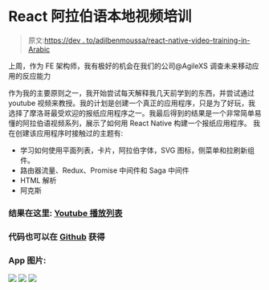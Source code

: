 # React 阿拉伯语本地视频培训

> 原文:[https://dev . to/adilbenmoussa/react-native-video-training-in-Arabic](https://dev.to/adilbenmoussa/react-native-video-training-in-arabic)

上周，作为 FE 架构师，我有极好的机会在我们的公司@AgileXS 调查未来移动应用的反应能力

作为我的主要原则之一，我开始尝试每天解释我几天前学到的东西，并尝试通过 youtube 视频来教授。我的计划是创建一个真正的应用程序，只是为了好玩，我选择了摩洛哥最受欢迎的报纸应用程序之一。我最后得到的结果是一个非常简单易懂的阿拉伯语视频系列，展示了如何用 React Native 构建一个报纸应用程序。
我在创建该应用程序时接触过的主题有:

*   学习如何使用平面列表，卡片，阿拉伯字体，SVG 图标，侧菜单和拉刷新组件。
*   路由器流量、Redux、Promise 中间件和 Saga 中间件
*   HTML 解析
*   阿克斯

### [](#the-result-is-available-here-youtube-playlist)结果在这里: [Youtube 播放列表](https://www.youtube.com/watch?list=UUoEuFnwZ1aMYns1X8-KiACQ&v=8MSRurO4Sfc)

### [](#code-is-also-available-at-github)代码也可以在 [Github](https://github.com/adilbenmoussa/hespress.com-react-native) 获得

### [](#app-images)App 图片:

[![](../Images/a0b05da9041b1758ff4819fc6d6d242b.png)](https://res.cloudinary.com/practicaldev/image/fetch/s--5zDyhl5y--/c_limit%2Cf_auto%2Cfl_progressive%2Cq_auto%2Cw_880/https://raw.githubusercontent.com/adilbenmoussa/hespress.com-react-native/master/src/images/final1.png)
[![](../Images/5bde73bce84029cd06078ca4980f2a01.png)](https://res.cloudinary.com/practicaldev/image/fetch/s--2XguaDJC--/c_limit%2Cf_auto%2Cfl_progressive%2Cq_auto%2Cw_880/https://raw.githubusercontent.com/adilbenmoussa/hespress.com-react-native/master/src/images/final2.png)
[![](../Images/a706236730b04e85945c7228fc058d1e.png)](https://res.cloudinary.com/practicaldev/image/fetch/s--QKa98NVs--/c_limit%2Cf_auto%2Cfl_progressive%2Cq_auto%2Cw_880/https://raw.githubusercontent.com/adilbenmoussa/hespress.com-react-native/master/src/images/final3.png)